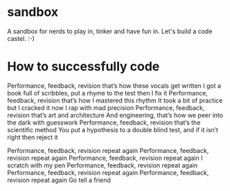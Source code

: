 # sandbox
A sandbox for nerds to play in, tinker and have fun in. Let's build a code castel. :-)

# How to successfully code
Performance, feedback, revision that’s how these vocals get written 
I got a book full of scribbles, put a rhyme to the test then I fix it 
Performance, feedback, revision that’s how I mastered this rhythm 
It took a bit of practice but I cracked it now I rap with mad precision 
Performance, feedback, revision that’s art and architecture 
And engineering, that’s how we peer into the dark with guesswork 
Performance, feedback, revision that’s the scientific method 
You put a hypothesis to a double blind test, and if it isn’t right then reject it 

Performance, feedback, revision repeat again 
Performance, feedback, revision repeat again 
Performance, feedback, revision repeat again 
I scratch with my pen 
Performance, feedback, revision repeat again 
Performance, feedback, revision repeat again 
Performance, feedback, revision repeat again 
Go tell a friend 
